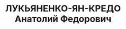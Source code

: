 ---
title: ЛУКЬЯНЕНКО-ЯН-КРЕДО Анатолий Федорович
description: "род. 1893, г.Харьков, русский. Из рабочих. Образование высшее. Член\
  \ ПСР (максималистов) в 1915-1917 в г.Грозном. Член ВКП(б) с марта 1917. В 05.1919-04.1920\
  \ - в подполье в Баку, упр. Морским Экспедиционным отрядом по доставке бензина и\
  \ оружия в Астрахань. Исключен 09.04.1937 решением бюро Городского РК АКП(б) за\
  \ оказание материальной поддержки (представления к персональным пенсиям, как участников\
  \ Морской экспедиции 1919-20) троцкистов Каневского и др. (впоследствии арестованных),\
  \ как двурушника, сомкнувшегося с врагами народа Каневским, Тутиным, Резиковским,\
  \ Файковским и др., собиравшимся в Промакадемии под видом продвижения дел по Морской\
  \ экспедиции| за оказание протекции к/р Берцинской и Аскендеряну в устройстве на\
  \ работу в Ин-т хозяйственников. Восст. посмертно 05.02.1957 решением бюро ЦК КП\
  \ Азербайджана.\n Дир. Закав. Нефтяной Пром. Академии им.С.М.Кирова. Прож.: Аз.ССР,\
  \ г.Баку.\n Арестован 20.05.1937\n Обвинение: ст.ст. 69,70,73 УК Аз.ССР - участник\
  \ к-р орг-ции, занимавшийся вредительством и подготовкой терактов.\n Приговор: ВК\
  \ ВС СССР, 11.10.1937 - ВМН с конфискацией имущества.\n Расстрелян 12.10.1937\n\
  \ Реабилитирован ВКВС СССР 27.10.1956 за отсутствием состава преступления.\n Источники:\
  \ Сталинский список от 03.10.1937 (Аз.ССР, Кат.1)| Личное дело №37394 (АПД УДПАР,\
  \ ф.6, оп.9, д.305)| Определение ВКВС СССР, 27.10.1956| Морская экспедиция Баку-Астрахань,\
  \ 1919-1920 гг. (ф.456, оп.10, д.43)."
---